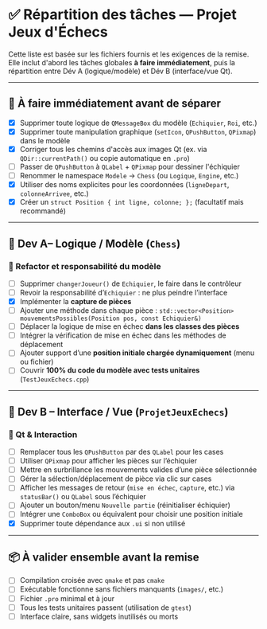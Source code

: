 
# ✅ Répartition des tâches — Projet Jeux d'Échecs

Cette liste est basée sur les fichiers fournis et les exigences de la remise. Elle inclut d'abord les tâches globales **à faire immédiatement**, puis la répartition entre Dév A (logique/modèle) et Dév B (interface/vue Qt).

---

## 🚨 À faire immédiatement avant de séparer

- [x] Supprimer toute logique de `QMessageBox` du modèle (`Echiquier`, `Roi`, etc.)
- [x] Supprimer toute manipulation graphique (`setIcon`, `QPushButton`, `QPixmap`) dans le modèle
- [x] Corriger tous les chemins d'accès aux images Qt (ex. via `QDir::currentPath()` ou copie automatique en `.pro`)
- [ ] Passer de `QPushButton` à `QLabel` + `QPixmap` pour dessiner l'échiquier
- [ ] Renommer le namespace `Modele` → `Chess` (ou `Logique`, `Engine`, etc.)
- [x] Utiliser des noms explicites pour les coordonnées (`ligneDepart`, `colonneArrivee`, etc.)
- [x] Créer un `struct Position { int ligne, colonne; };` (facultatif mais recommandé)

---

## 👤 Dev A– Logique / Modèle (`Chess`)

### 🔧 Refactor et responsabilité du modèle
- [ ] Supprimer `changerJoueur()` de `Echiquier`, le faire dans le contrôleur
- [ ] Revoir la responsabilité d’`Echiquier` : ne plus peindre l’interface
- [x] Implémenter la **capture de pièces**
- [ ] Ajouter une méthode dans chaque pièce : `std::vector<Position> mouvementsPossibles(Position pos, const Echiquier&)`
- [ ] Déplacer la logique de mise en échec **dans les classes des pièces**
- [ ] Intégrer la vérification de mise en échec dans les méthodes de déplacement
- [ ] Ajouter support d’une **position initiale chargée dynamiquement** (menu ou fichier)
- [ ] Couvrir **100% du code du modèle avec tests unitaires** (`TestJeuxEchecs.cpp`)

---

## 👤 Dev B – Interface / Vue (`ProjetJeuxEchecs`)

### 🎨 Qt & Interaction
- [ ] Remplacer tous les `QPushButton` par des `QLabel` pour les cases
- [ ] Utiliser `QPixmap` pour afficher les pièces sur l’échiquier
- [ ] Mettre en surbrillance les mouvements valides d’une pièce sélectionnée
- [ ] Gérer la sélection/déplacement de pièce via clic sur cases
- [ ] Afficher les messages de retour (`mise en échec`, `capture`, etc.) via `statusBar()` ou `QLabel` sous l’échiquier
- [ ] Ajouter un bouton/menu `Nouvelle partie` (réinitialiser échiquier)
- [ ] Intégrer une `ComboBox` ou équivalent pour choisir une position initiale
- [x] Supprimer toute dépendance aux `.ui` si non utilisé

---

## 📦 À valider ensemble avant la remise

- [ ] Compilation croisée avec `qmake` et pas `cmake`
- [ ] Exécutable fonctionne sans fichiers manquants (`images/`, etc.)
- [ ] Fichier `.pro` minimal et à jour
- [ ] Tous les tests unitaires passent (utilisation de `gtest`)
- [ ] Interface claire, sans widgets inutilisés ou morts

